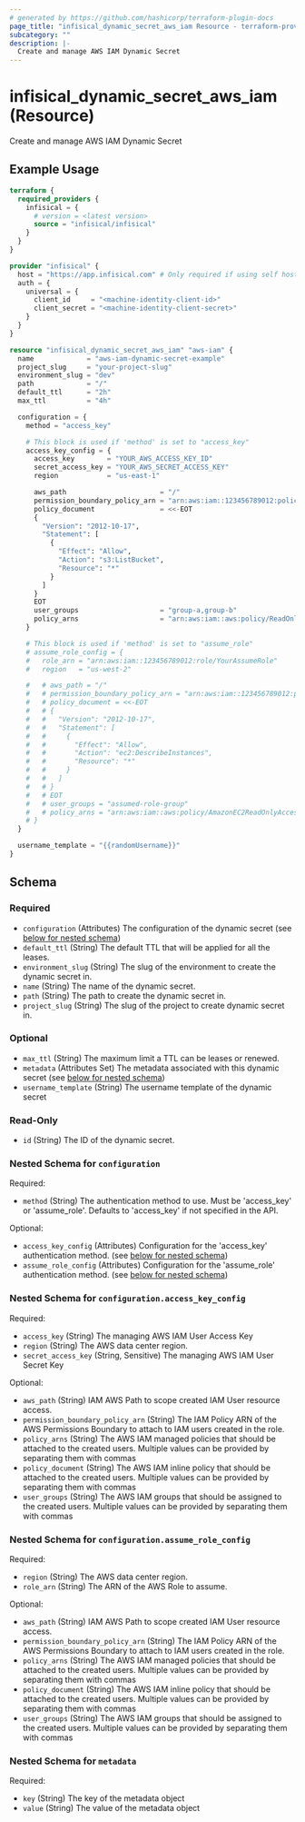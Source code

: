 ```yaml
---
# generated by https://github.com/hashicorp/terraform-plugin-docs
page_title: "infisical_dynamic_secret_aws_iam Resource - terraform-provider-infisical"
subcategory: ""
description: |-
  Create and manage AWS IAM Dynamic Secret
---
```


# infisical_dynamic_secret_aws_iam (Resource)

Create and manage AWS IAM Dynamic Secret

## Example Usage

```terraform
terraform {
  required_providers {
    infisical = {
      # version = <latest version>
      source = "infisical/infisical"
    }
  }
}

provider "infisical" {
  host = "https://app.infisical.com" # Only required if using self hosted instance of Infisical, default is https://app.infisical.com
  auth = {
    universal = {
      client_id     = "<machine-identity-client-id>"
      client_secret = "<machine-identity-client-secret>"
    }
  }
}

resource "infisical_dynamic_secret_aws_iam" "aws-iam" {
  name             = "aws-iam-dynamic-secret-example"
  project_slug     = "your-project-slug"
  environment_slug = "dev"
  path             = "/"
  default_ttl      = "2h"
  max_ttl          = "4h"

  configuration = {
    method = "access_key"

    # This block is used if 'method' is set to "access_key"
    access_key_config = {
      access_key        = "YOUR_AWS_ACCESS_KEY_ID"
      secret_access_key = "YOUR_AWS_SECRET_ACCESS_KEY"
      region            = "us-east-1"

      aws_path                       = "/"
      permission_boundary_policy_arn = "arn:aws:iam::123456789012:policy/YourBoundaryPolicy"
      policy_document                = <<-EOT
      {
        "Version": "2012-10-17",
        "Statement": [
          {
            "Effect": "Allow",
            "Action": "s3:ListBucket",
            "Resource": "*"
          }
        ]
      }
      EOT
      user_groups                    = "group-a,group-b"
      policy_arns                    = "arn:aws:iam::aws:policy/ReadOnlyAccess,arn:aws:iam::123456789012:policy/SpecificPolicy"
    }

    # This block is used if 'method' is set to "assume_role"
    # assume_role_config = {
    #   role_arn = "arn:aws:iam::123456789012:role/YourAssumeRole"
    #   region   = "us-west-2"

    #   # aws_path = "/"
    #   # permission_boundary_policy_arn = "arn:aws:iam::123456789012:policy/YourBoundaryPolicyForAssumedRole"
    #   # policy_document = <<-EOT
    #   # {
    #   #   "Version": "2012-10-17",
    #   #   "Statement": [
    #   #     {
    #   #       "Effect": "Allow",
    #   #       "Action": "ec2:DescribeInstances",
    #   #       "Resource": "*"
    #   #     }
    #   #   ]
    #   # }
    #   # EOT
    #   # user_groups = "assumed-role-group"
    #   # policy_arns = "arn:aws:iam::aws:policy/AmazonEC2ReadOnlyAccess"
    # }
  }

  username_template = "{{randomUsername}}"
}
```

<!-- schema generated by tfplugindocs -->
## Schema

### Required

- `configuration` (Attributes) The configuration of the dynamic secret (see [below for nested schema](#nestedatt--configuration))
- `default_ttl` (String) The default TTL that will be applied for all the leases.
- `environment_slug` (String) The slug of the environment to create the dynamic secret in.
- `name` (String) The name of the dynamic secret.
- `path` (String) The path to create the dynamic secret in.
- `project_slug` (String) The slug of the project to create dynamic secret in.

### Optional

- `max_ttl` (String) The maximum limit a TTL can be leases or renewed.
- `metadata` (Attributes Set) The metadata associated with this dynamic secret (see [below for nested schema](#nestedatt--metadata))
- `username_template` (String) The username template of the dynamic secret

### Read-Only

- `id` (String) The ID of the dynamic secret.

<a id="nestedatt--configuration"></a>
### Nested Schema for `configuration`

Required:

- `method` (String) The authentication method to use. Must be 'access_key' or 'assume_role'. Defaults to 'access_key' if not specified in the API.

Optional:

- `access_key_config` (Attributes) Configuration for the 'access_key' authentication method. (see [below for nested schema](#nestedatt--configuration--access_key_config))
- `assume_role_config` (Attributes) Configuration for the 'assume_role' authentication method. (see [below for nested schema](#nestedatt--configuration--assume_role_config))

<a id="nestedatt--configuration--access_key_config"></a>
### Nested Schema for `configuration.access_key_config`

Required:

- `access_key` (String) The managing AWS IAM User Access Key
- `region` (String) The AWS data center region.
- `secret_access_key` (String, Sensitive) The managing AWS IAM User Secret Key

Optional:

- `aws_path` (String) IAM AWS Path to scope created IAM User resource access.
- `permission_boundary_policy_arn` (String) The IAM Policy ARN of the AWS Permissions Boundary to attach to IAM users created in the role.
- `policy_arns` (String) The AWS IAM managed policies that should be attached to the created users. Multiple values can be provided by separating them with commas
- `policy_document` (String) The AWS IAM inline policy that should be attached to the created users. Multiple values can be provided by separating them with commas
- `user_groups` (String) The AWS IAM groups that should be assigned to the created users. Multiple values can be provided by separating them with commas


<a id="nestedatt--configuration--assume_role_config"></a>
### Nested Schema for `configuration.assume_role_config`

Required:

- `region` (String) The AWS data center region.
- `role_arn` (String) The ARN of the AWS Role to assume.

Optional:

- `aws_path` (String) IAM AWS Path to scope created IAM User resource access.
- `permission_boundary_policy_arn` (String) The IAM Policy ARN of the AWS Permissions Boundary to attach to IAM users created in the role.
- `policy_arns` (String) The AWS IAM managed policies that should be attached to the created users. Multiple values can be provided by separating them with commas
- `policy_document` (String) The AWS IAM inline policy that should be attached to the created users. Multiple values can be provided by separating them with commas
- `user_groups` (String) The AWS IAM groups that should be assigned to the created users. Multiple values can be provided by separating them with commas



<a id="nestedatt--metadata"></a>
### Nested Schema for `metadata`

Required:

- `key` (String) The key of the metadata object
- `value` (String) The value of the metadata object
